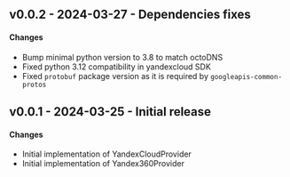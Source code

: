 ## v0.0.2 - 2024-03-27 - Dependencies fixes

#### Changes

* Bump minimal python version to 3.8 to match octoDNS
* Fixed python 3.12 compatibility in yandexcloud SDK
* Fixed `protobuf` package version as it is required by `googleapis-common-protos`

## v0.0.1 - 2024-03-25 - Initial release

#### Changes

* Initial implementation of YandexCloudProvider
* Initial implementation of Yandex360Provider
